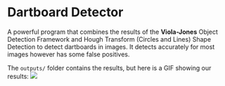 # Dartboard Detector

A powerful program that combines the results of the **Viola-Jones** Object Detection Framework and Hough Transform (Circles and Lines) Shape Detection to detect dartboards in images. It detects accurately for most images however has some false positives.

The ```outputs/``` folder contains the results, but here is a GIF showing our results:
![](computer-vision-results.gif)